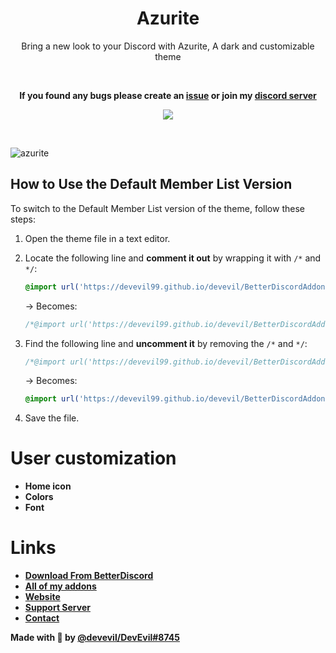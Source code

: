 <div align="center" dir="auto">
<h1 align="center">Azurite</h1>
<p align="center">Bring a new look to your Discord with Azurite, A dark and customizable theme</p> <br>


**If you found any bugs please create an [issue](https://github.com/DevEvil99/Azurite-Discord-Theme/issues) or join my [discord server](https://discord.devevil.com)**

<a align="center" href="https://discord.gg/jsQ9UP7kCA" rel="nofollow"><img align="center" src="https://img.shields.io/discord/763094597454397490?color=5865F2&labelColor=white&label=Support%20Server&logo=Discord" style="max-width: 100%;"></a>
</div>
<br>

![azurite](https://github.com/user-attachments/assets/79ec95f2-1611-48c4-af27-6223eda90a7a)


## How to Use the Default Member List Version
To switch to the Default Member List version of the theme, follow these steps:

1. Open the theme file in a text editor.
2. Locate the following line and **comment it out** by wrapping it with `/*` and `*/`:

   ```css
   @import url('https://devevil99.github.io/devevil/BetterDiscordAddons/Theme/Azurite/Azurite.theme.css');
   ```

   → Becomes:

   ```css
   /*@import url('https://devevil99.github.io/devevil/BetterDiscordAddons/Theme/Azurite/Azurite.theme.css');*/
   ```
3. Find the following line and **uncomment it** by removing the `/*` and `*/`:

   ```css
   /*@import url('https://devevil99.github.io/devevil/BetterDiscordAddons/Theme/Azurite/Azurite-Default-Member-List.theme.css');*/
   ```

   → Becomes:

   ```css
   @import url('https://devevil99.github.io/devevil/BetterDiscordAddons/Theme/Azurite/Azurite-Default-Member-List.theme.css');
   ```
4. Save the file.

# User customization
- **Home icon**
- **Colors**
- **Font**

# Links
- **[Download From BetterDiscord](https://betterdiscord.app/theme/Azurite)**
- **[All of my addons](https://betterdiscord.app/developer/DevEvil)**
- **[Website](https://devevil.com)** 
- **[Support Server](https://discord.gg/jsQ9UP7kCA)** 
- **[Contact](https://devevil.com/contact)**


**Made with 💚 by [@devevil/DevEvil#8745](https://devevil.com/)**
